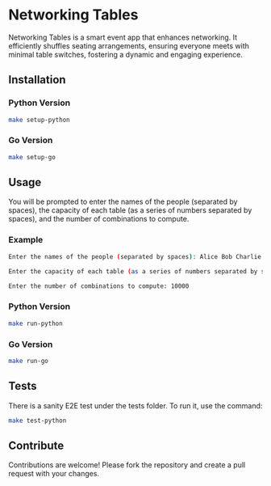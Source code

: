 # Networking Tables

Networking Tables is a smart event app that enhances networking. It efficiently shuffles seating arrangements, ensuring everyone meets with minimal table switches, fostering a dynamic and engaging experience.

## Installation

### Python Version

```bash
make setup-python
```

### Go Version

```bash
make setup-go
```


## Usage

You will be prompted to enter the names of the people (separated by spaces), the capacity of each table (as a series of numbers separated by spaces), and the number of combinations to compute.

### Example

```bash
Enter the names of the people (separated by spaces): Alice Bob Charlie David Eve

Enter the capacity of each table (as a series of numbers separated by spaces): 2 3 4 5

Enter the number of combinations to compute: 10000

```

### Python Version

```bash
make run-python
```

### Go Version
  
```bash
make run-go
```

## Tests

There is a sanity E2E test under the tests folder. To run it, use the command:
```bash
make test-python
```

## Contribute

Contributions are welcome! Please fork the repository and create a pull request with your changes.
